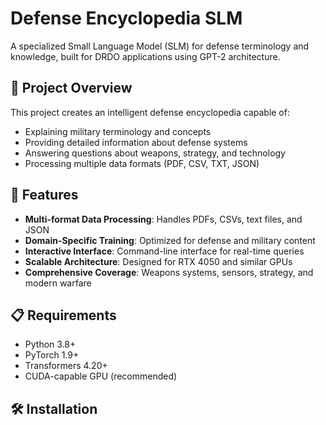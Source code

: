 # Defense Encyclopedia SLM

A specialized Small Language Model (SLM) for defense terminology and knowledge, built for DRDO applications using GPT-2 architecture.

## 🎯 Project Overview

This project creates an intelligent defense encyclopedia capable of:
- Explaining military terminology and concepts
- Providing detailed information about defense systems
- Answering questions about weapons, strategy, and technology
- Processing multiple data formats (PDF, CSV, TXT, JSON)

## 🚀 Features

- **Multi-format Data Processing**: Handles PDFs, CSVs, text files, and JSON
- **Domain-Specific Training**: Optimized for defense and military content
- **Interactive Interface**: Command-line interface for real-time queries
- **Scalable Architecture**: Designed for RTX 4050 and similar GPUs
- **Comprehensive Coverage**: Weapons systems, sensors, strategy, and modern warfare

## 📋 Requirements

- Python 3.8+
- PyTorch 1.9+
- Transformers 4.20+
- CUDA-capable GPU (recommended)

## 🛠️ Installation

